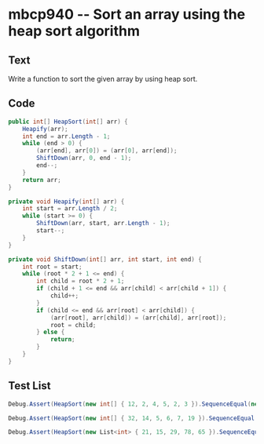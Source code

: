# mbcp940 -- Sort an array using the heap sort algorithm

## Text

Write a function to sort the given array by using heap sort.

## Code

```csharp
public int[] HeapSort(int[] arr) {
    Heapify(arr);
    int end = arr.Length - 1;
    while (end > 0) {
        (arr[end], arr[0]) = (arr[0], arr[end]);
        ShiftDown(arr, 0, end - 1);
        end--;
    }
    return arr;
}

private void Heapify(int[] arr) {
    int start = arr.Length / 2;
    while (start >= 0) {
        ShiftDown(arr, start, arr.Length - 1);
        start--;
    }
}

private void ShiftDown(int[] arr, int start, int end) {
    int root = start;
    while (root * 2 + 1 <= end) {
        int child = root * 2 + 1;
        if (child + 1 <= end && arr[child] < arr[child + 1]) {
            child++;
        }
        if (child <= end && arr[root] < arr[child]) {
            (arr[root], arr[child]) = (arr[child], arr[root]);
            root = child;
        } else {
            return;
        }
    }
}
```

## Test List

```csharp
Debug.Assert(HeapSort(new int[] { 12, 2, 4, 5, 2, 3 }).SequenceEqual(new int[] { 2, 2, 3, 4, 5, 12 }));
```

```csharp
Debug.Assert(HeapSort(new int[] { 32, 14, 5, 6, 7, 19 }).SequenceEqual(new int[] { 5, 6, 7, 14, 19, 32 }));
```

```csharp
Debug.Assert(HeapSort(new List<int> { 21, 15, 29, 78, 65 }).SequenceEqual(new List<int> { 15, 21, 29, 65, 78 }));
```
